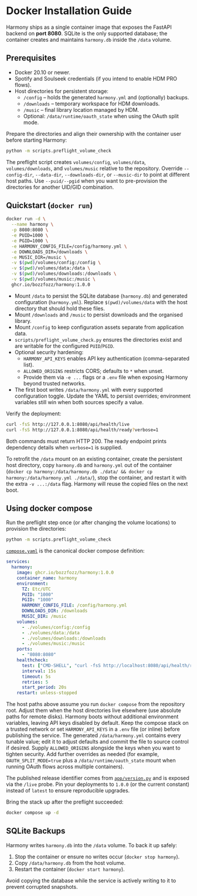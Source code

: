 # Docker Installation Guide

Harmony ships as a single container image that exposes the FastAPI backend on
**port 8080**. SQLite is the only supported database; the container creates and
maintains `harmony.db` inside the `/data` volume.

## Prerequisites

- Docker 20.10 or newer.
- Spotify and Soulseek credentials (if you intend to enable HDM PRO flows).
- Host directories for persistent storage:
  - `/config` – holds the generated `harmony.yml` and (optionally) backups.
  - `/downloads` – temporary workspace for HDM downloads.
  - `/music` – final library location managed by HDM.
  - Optional: `/data/runtime/oauth_state` when using the OAuth split mode.

Prepare the directories and align their ownership with the container user
before starting Harmony:

```bash
python -m scripts.preflight_volume_check
```

The preflight script creates `volumes/config`, `volumes/data`,
`volumes/downloads`, and `volumes/music` relative to the repository. Override
`--config-dir`, `--data-dir`, `--downloads-dir`, or `--music-dir` to point at
different host paths. Use `--puid/--pgid` when you want to pre-provision the
directories for another UID/GID combination.

## Quickstart (`docker run`)

```bash
docker run -d \
  --name harmony \
  -p 8080:8080 \
  -e PUID=1000 \
  -e PGID=1000 \
  -e HARMONY_CONFIG_FILE=/config/harmony.yml \
  -e DOWNLOADS_DIR=/downloads \
  -e MUSIC_DIR=/music \
  -v $(pwd)/volumes/config:/config \
  -v $(pwd)/volumes/data:/data \
  -v $(pwd)/volumes/downloads:/downloads \
  -v $(pwd)/volumes/music:/music \
  ghcr.io/bozzfozz/harmony:1.0.0
```

- Mount `/data` to persist the SQLite database (`harmony.db`) and generated
  configuration (`harmony.yml`). Replace `$(pwd)/volumes/data` with the host
  directory that should hold these files.
- Mount `/downloads` and `/music` to persist downloads and the organised
  library.
- Mount `/config` to keep configuration assets separate from application data.
- `scripts/preflight_volume_check.py` ensures the directories exist and are
  writable for the configured `PUID`/`PGID`.
- Optional security hardening:
  - `HARMONY_API_KEYS` enables API key authentication (comma-separated list).
  - `ALLOWED_ORIGINS` restricts CORS; defaults to `*` when unset.
  - Provide them via `-e ...` flags or a `.env` file when exposing Harmony
    beyond trusted networks.
- The first boot writes `/data/harmony.yml` with every supported configuration
  toggle. Update the YAML to persist overrides; environment variables still win
  when both sources specify a value.

Verify the deployment:

```bash
curl -fsS http://127.0.0.1:8080/api/health/live
curl -fsS http://127.0.0.1:8080/api/health/ready?verbose=1
```

Both commands must return HTTP 200. The ready endpoint prints dependency details when
`verbose=1` is supplied.

To retrofit the `/data` mount on an existing container, create the persistent
host directory, copy `harmony.db` and `harmony.yml` out of the container
(`docker cp harmony:/data/harmony.db ./data/ && docker cp harmony:/data/harmony.yml ./data/`),
stop the container, and restart it with the extra `-v ...:/data` flag. Harmony
will reuse the copied files on the next boot.

## Using docker compose

Run the preflight step once (or after changing the volume locations) to provision
the directories:

```bash
python -m scripts.preflight_volume_check
```

[`compose.yaml`](../../compose.yaml) is the canonical docker compose definition:

```yaml
services:
  harmony:
    image: ghcr.io/bozzfozz/harmony:1.0.0
    container_name: harmony
    environment:
      TZ: Etc/UTC
      PUID: "1000"
      PGID: "1000"
      HARMONY_CONFIG_FILE: /config/harmony.yml
      DOWNLOADS_DIR: /downloads
      MUSIC_DIR: /music
    volumes:
      - ./volumes/config:/config
      - ./volumes/data:/data
      - ./volumes/downloads:/downloads
      - ./volumes/music:/music
    ports:
      - "8080:8080"
    healthcheck:
      test: ["CMD-SHELL", "curl -fsS http://localhost:8080/api/health/ready || exit 1"]
      interval: 15s
      timeout: 5s
      retries: 5
      start_period: 20s
    restart: unless-stopped
```

The host paths above assume you run `docker compose` from the repository root.
Adjust them when the host directories live elsewhere (use absolute paths for
remote disks). Harmony boots without additional environment
variables, leaving API keys disabled by default. Keep the compose stack on a
trusted network or set `HARMONY_API_KEYS` in a `.env` file (or inline) before
publishing the service. The generated `/data/harmony.yml` contains every tunable
value; edit it to adjust defaults and commit the file to source control if
desired. Supply `ALLOWED_ORIGINS` alongside the keys when you want to tighten
security. Add further overrides as needed (for example,
`OAUTH_SPLIT_MODE=true` plus a `/data/runtime/oauth_state` mount when running OAuth
flows across multiple containers).

The published release identifier comes from [`app/version.py`](../../app/version.py)
and is exposed via the `/live` probe. Pin your deployments to `1.0.0` (or the
current constant) instead of `latest` to ensure reproducible upgrades.

Bring the stack up after the preflight succeeded:

```bash
docker compose up -d
```

## SQLite Backups

Harmony writes `harmony.db` into the `/data` volume. To back it up safely:

1. Stop the container or ensure no writes occur (`docker stop harmony`).
2. Copy `/data/harmony.db` from the host volume.
3. Restart the container (`docker start harmony`).

Avoid copying the database while the service is actively writing to it to prevent
corrupted snapshots.
